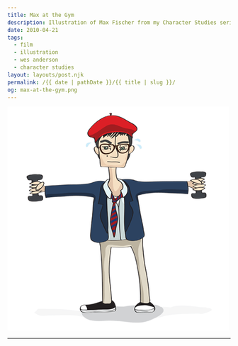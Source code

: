 ```yaml
---
title: Max at the Gym
description: Illustration of Max Fischer from my Character Studies series.
date: 2010-04-21
tags: 
  - film
  - illustration
  - wes anderson
  - character studies
layout: layouts/post.njk
permalink: /{{ date | pathDate }}/{{ title | slug }}/
og: max-at-the-gym.png
---
```


![Max Fischer from Rushmore lifting weights](/img/max-at-the-gym.png)

---

